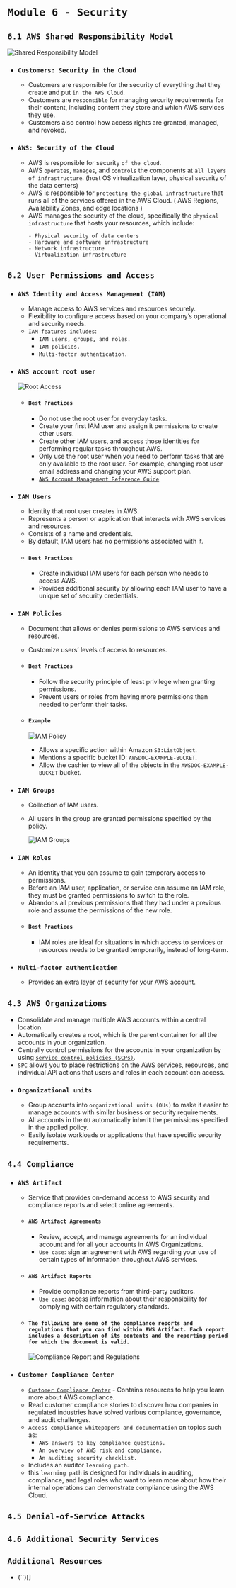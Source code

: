 # `Module 6 - Security`

## `6.1 AWS Shared Responsibility Model`

![Shared Responsibility Model](assets/ModuleSix/shared-responsibility-model.png)

- ### `Customers: Security in the Cloud`
  - Customers are responsible for the security of everything that they create and put `in the AWS Cloud`.
  - Customers are `responsible` for managing security requirements for their content, including content they store and which AWS services they use.
  - Customers also control how access rights are granted, managed, and revoked.
- ### `AWS: Security of the Cloud`
  - AWS is responsible for security `of the cloud`.
  - AWS `operates`, `manages`, and `controls` the components at `all layers of infrastructure`. (host OS virtualization layer, physical security of the data centers)
  - AWS is responsible for `protecting the global infrastructure` that runs all of the services offered in the AWS Cloud. ( AWS Regions, Availability Zones, and edge locations )
  - AWS manages the security of the cloud, specifically the `physical infrastructure` that hosts your resources, which include:
    ```
    - Physical security of data centers
    - Hardware and software infrastructure
    - Network infrastructure
    - Virtualization infrastructure
    ```

## `6.2 User Permissions and Access`

- ### `AWS Identity and Access Management (IAM)`
  - Manage access to AWS services and resources securely.
  - Flexibility to configure access based on your company’s operational and security needs.
  - `IAM features includes`:
    - `IAM users, groups, and roles.`
    - `IAM policies.`
    - `Multi-factor authentication.`
- ### `AWS account root user`
  ![Root Access](assets/ModuleSix/root-user.png)
  - #### `Best Practices`
    - Do not use the root user for everyday tasks.
    - Create your first IAM user and assign it permissions to create other users.
    - Create other IAM users, and access those identities for performing regular tasks throughout AWS.
    - Only use the root user when you need to perform tasks that are only available to the root user. For example, changing root user email address and changing your AWS support plan.
    - [`AWS Account Management Reference Guide`](https://docs.aws.amazon.com/IAM/latest/UserGuide/root-user-tasks.html)
- ### `IAM Users`
  - Identity that root user creates in AWS.
  - Represents a person or application that interacts with AWS services and resources.
  - Consists of a name and credentials.
  - By default, IAM users has no permissions associated with it.
  - #### `Best Practices`
    - Create individual IAM users for each person who needs to access AWS.
    - Provides additional security by allowing each IAM user to have a unique set of security credentials.
- ### `IAM Policies`

  - Document that allows or denies permissions to AWS services and resources.
  - Customize users’ levels of access to resources.
  - #### `Best Practices`
    - Follow the security principle of least privilege when granting permissions.
    - Prevent users or roles from having more permissions than needed to perform their tasks.
  - #### `Example`

    ![IAM Policy](assets/ModuleSix/iam-policy.png)

    - Allows a specific action within Amazon `S3:ListObject`.
    - Mentions a specific bucket ID: `AWSDOC-EXAMPLE-BUCKET`.
    - Allow the cashier to view all of the objects in the `AWSDOC-EXAMPLE-BUCKET` bucket.

- ### `IAM Groups`

  - Collection of IAM users.
  - All users in the group are granted permissions specified by the policy.

    ![IAM Groups](assets/ModuleSix/iam-groups.png)

- ### `IAM Roles`

  - An identity that you can assume to gain temporary access to permissions.
  - Before an IAM user, application, or service can assume an IAM role, they must be granted permissions to switch to the role.
  - Abandons all previous permissions that they had under a previous role and assume the permissions of the new role.
  - #### `Best Practices`
    - IAM roles are ideal for situations in which access to services or resources needs to be granted temporarily, instead of long-term.

- ### `Multi-factor authentication`
  - Provides an extra layer of security for your AWS account.

## `4.3 AWS Organizations`

- Consolidate and manage multiple AWS accounts within a central location.
- Automatically creates a root, which is the parent container for all the accounts in your organization.
- Centrally control permissions for the accounts in your organization by using [`service control policies (SCPs)`](https://docs.aws.amazon.com/organizations/latest/userguide/orgs_manage_policies_scps.html).
- `SPC` allows you to place restrictions on the AWS services, resources, and individual API actions that users and roles in each account can access.
- ### `Organizational units`
  - Group accounts into `organizational units (OUs)` to make it easier to manage accounts with similar business or security requirements.
  - All accounts in the `OU` automatically inherit the permissions specified in the applied policy.
  - Easily isolate workloads or applications that have specific security requirements.

## `4.4 Compliance`

- ### `AWS Artifact`
  - Service that provides on-demand access to AWS security and compliance reports and select online agreements.
  - #### `AWS Artifact Agreements`
    - Review, accept, and manage agreements for an individual account and for all your accounts in AWS Organizations.
    - `Use case`: sign an agreement with AWS regarding your use of certain types of information throughout AWS services.
  - #### `AWS Artifact Reports`
    - Provide compliance reports from third-party auditors.
    - `Use case`: access information about their responsibility for complying with certain regulatory standards.
  - #### `The following are some of the compliance reports and regulations that you can find within AWS Artifact. Each report includes a description of its contents and the reporting period for which the document is valid.`
    ![Compliance Report and Regulations](assets/ModuleSix/compliance-reports-and-regulations.jpg)
- ### `Customer Compliance Center`
  - [`Customer Compliance Center`](https://aws.amazon.com/compliance/customer-center/) - Contains resources to help you learn more about AWS compliance.
  - Read customer compliance stories to discover how companies in regulated industries have solved various compliance, governance, and audit challenges.
  - `Access compliance whitepapers and documentation` on topics such as:
    - `AWS answers to key compliance questions.`
    - `An overview of AWS risk and compliance.`
    - `An auditing security checklist.`
  - Includes an auditor `learning path`.
  - this `learning path` is designed for individuals in auditing, compliance, and legal roles who want to learn more about how their internal operations can demonstrate compliance using the AWS Cloud.

## `4.5 Denial-of-Service Attacks`

## `4.6 Additional Security Services`

## `Additional Resources`

- (``)[]
